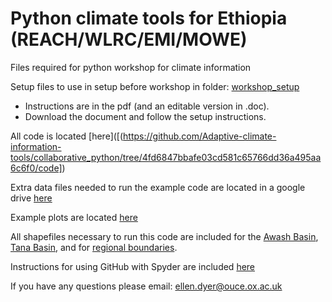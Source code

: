 # Python climate tools for Ethiopia (REACH/WLRC/EMI/MOWE)

Files required for python workshop for climate information

Setup files to use in setup before workshop in folder: [workshop_setup](https://github.com/Adaptive-climate-information-tools/collaborative_python/workshop_setup)

- Instructions are in the pdf (and an editable version in .doc). 
- Download the document and follow the setup instructions.

All code is located [here]([(https://github.com/Adaptive-climate-information-tools/collaborative_python/tree/4fd6847bbafe03cd581c65766dd36a495aa6c6f0/code])

Extra data files needed to run the example code are located in a google drive [here](https://drive.google.com/drive/folders/142f27xonWnUYldLK4wD464to7n0I_8SA?usp=sharing)

Example plots are located [here](https://github.com/Adaptive-climate-information-tools/collaborative_python/plots)

All shapefiles necessary to run this code are included for the [Awash Basin](https://github.com/Adaptive-climate-information-tools/collaborative_python/Awash), [Tana Basin](https://github.com/Adaptive-climate-information-tools/collaborative_python/LakeTana_WGS), and for [regional boundaries](https://github.com/Adaptive-climate-information-tools/collaborative_python/afr_g2014_2013_0).

Instructions for using GitHub with Spyder are included [here](https://github.com/Adaptive-climate-information-tools/collaborative_python/Nov2022_workshop_files/workshop_github.docx)

If you have any questions please email: ellen.dyer@ouce.ox.ac.uk

